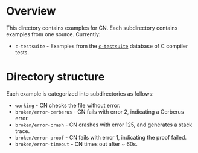# Overview 

This directory contains examples for CN. Each subdirectory contains examples from one source. Currently: 

* `c-testsuite` - Examples from the [`c-testsuite`](https://github.com/c-testsuite/c-testsuite) database of C compiler tests. 

# Directory structure 

Each example is categorized into subdirectories as follows: 

* `working` - CN checks the file without error. 
* `broken/error-cerberus` - CN fails with error 2, indicating a Cerberus error. 
* `broken/error-crash` - CN crashes with error 125, and generates a stack trace. 
* `broken/error-proof` - CN fails with error 1, indicating the proof failed. 
* `broken/error-timeout` - CN times out after ~ 60s. 

